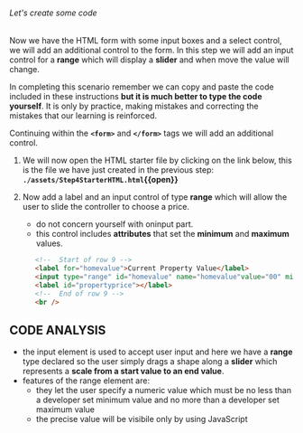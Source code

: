 ###### Let's create some code

Now we have the HTML form with some input boxes and a select control, we will add an additional control to the form. In this step we will add an input control for a **range** which will display a **slider** and when move the value will change.

In completing this scenario remember we can copy and paste the code included in these instructions **but it is much better to type the code yourself**. It is only by practice, making mistakes and correcting the mistakes that our learning is reinforced.

Continuing within the **`<form>`** and **`</form>`** tags we will add an additional control.

1. We will now open the HTML starter file by clicking on the link below, this is the file we have just created in the previous step:
   **`./assets/Step4StarterHTML.html`{{open}}**
     &nbsp;

2. Now add a label and an input control of type **range** which will allow the user to slide the controller to choose a price.

   - do not concern yourself with oninput part. 
   - this control includes **attributes** that set the **minimum** and **maximum** values.
   &nbsp;

   ```HTML
      <!--  Start of row 9 -->
      <label for="homevalue">Current Property Value</label>
      <input type="range" id="homevalue" name="homevalue"value="00" min="0" max="5000000" oninput="document.getElementById('propertyprice').innerHTML = this.value"/>
      <label id="propertyprice"></label>
      <!--  End of row 9 -->
      <br />
   ```

## CODE ANALYSIS

- the input element is used to accept user input and here we have a **range** type declared so the user simply drags a shape along a **slider** which represents a **scale from a start value to an end value**.  
- features of the range element are:
  - they let the user specify a numeric value which must be no less than a developer set minimum value and no more than a developer set maximum value
  - the precise value will be visibile only by using JavaScript
